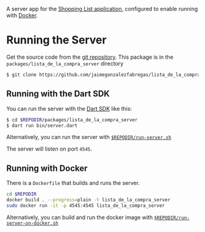 A server app for the [Shopping List application](https://f-droid.org/en/packages/com.jaimegonzalezfabregas.shoppinglist/),
configured to enable running with [Docker](https://www.docker.com/).

# Running the Server

Get the source code from the [git repository](https://github.com/jaimegonzalezfabregas/lista_de_la_compra). This package is in the `packages/lista_de_la_compra_server` directory

```bash
$ git clone https://github.com/jaimegonzalezfabregas/lista_de_la_compra.git
```


## Running with the Dart SDK

You can run the server with the [Dart SDK](https://dart.dev/get-dart)
like this:

```bash
$ cd $REPODIR/packages/lista_de_la_compra_server
$ dart run bin/server.dart
```

Alternatively, you can run the server with [`$REPODIR/run-server.sh`](../../run-server.sh)

The server will listen on port `4545`.

## Running with Docker

There is a `Dockerfile` that builds and runs the server. 

```bash
cd $REPODIR
docker build . --progress=plain -t lista_de_la_compra_server
sudo docker run -it -p 4545:4545 lista_de_la_compra_server
```

Alternatively, you can build and run the docker image with [`$REPODIR/run-server-on-docker.sh`](../../run-server-on-docker-sh)
